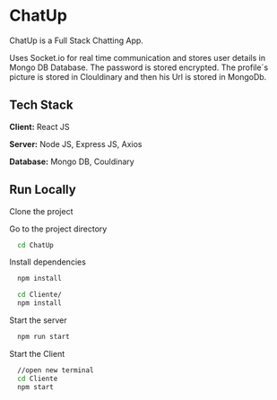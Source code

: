 
# ChatUp

ChatUp is a Full Stack Chatting App.

Uses Socket.io for real time communication and stores user details in Mongo DB Database. The password is stored encrypted. The profile´s picture is stored in Clouldinary and then his Url is stored in MongoDb.

## Tech Stack

**Client:** React JS

**Server:** Node JS, Express JS, Axios

**Database:** Mongo DB, Couldinary 
  


## Run Locally

Clone the project

Go to the project directory

```bash
  cd ChatUp
```

Install dependencies

```bash
  npm install
```

```bash
  cd Cliente/
  npm install
```

Start the server

```bash
  npm run start
```
Start the Client

```bash
  //open new terminal
  cd Cliente
  npm start
```


  
